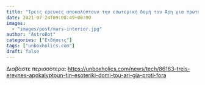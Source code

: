 ```yaml
---
title: "Τρεις έρευνες αποκαλύπτουν την εσωτερική δομή του Άρη για πρώτη φορά"
date: 2021-07-24T09:08:49+00:00
images:
  - "images/post/mars-interior.jpg"
author: "AstroBot"
categories: ["Ειδήσεις"]
tags: ["unboxholics.com"]
draft: false
---
```




Διαβάστε περισσότερα: https://unboxholics.com/news/tech/86163-treis-erevnes-apokalyptoun-tin-esoteriki-domi-tou-ari-gia-proti-fora
